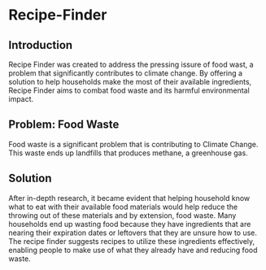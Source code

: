 # Recipe-Finder


## Introduction

 Recipe Finder was created to address the pressing issure of food wast, a problem that significantly contributes to climate change. By offering a solution to help households make the most of their available ingredients, Recipe Finder aims to combat food waste and its harmful environmental impact.
 
## Problem: Food Waste
 Food waste is a significant problem that is contributing to Climate Change. This waste ends up landfills that produces methane, a greenhouse gas. 

## Solution
 After in-depth research, it became evident that helping household know what to eat with their available food materials would help reduce the throwing out of these materials and by extension, food waste. Many households end up wasting food because they have ingredients that are nearing their expiration dates or leftovers that they are unsure how to use. The recipe finder suggests recipes to utilize these ingredients effectively, enabling people to make use of what they already have and reducing food waste.
